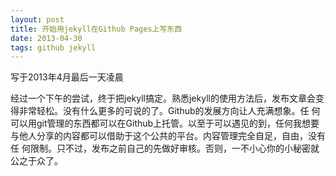 ```yaml
---
layout: post
title: 开始用jekyll在Github Pages上写东西
date: 2013-04-30
tags: github jekyll
---
```


写于2013年4月最后一天凌晨

经过一个下午的尝试，终于把jekyll搞定。熟悉jekyll的使用方法后，发布文章会变得非常轻松。没有什么更多的可说的了。Github的发展方向让人充满想象。任
何可以用git管理的东西都可以在Github上托管。以至于可以遇见的到，任何我想要与他人分享的内容都可以借助于这个公共的平台。内容管理完全自足，自由，没有任
何限制。只不过，发布之前自己的先做好审核。否则，一不小心你的小秘密就公之于众了。
